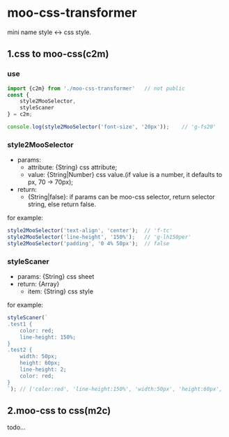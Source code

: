 # moo-css-transformer

mini name style <-> css style.

## 1.css to moo-css(c2m)

### use

``` js
import {c2m} from './moo-css-transformer'	// not public
const { 
    style2MooSelector,
    styleScaner
} = c2m;

console.log(style2MooSelector('font-size', '20px'));	// 'g-fs20'
```

### style2MooSelector
- params:
	- attribute: {String} css attribute;
	- value: {String|Number} css value.(if value is a number, it defaults to px, 70 -> 70px);
- return:
	- {String|false}: if params can be moo-css selector, return selector string, else return false.
	
for example:
``` js
style2MooSelector('text-align', 'center');	// 'f-tc'
style2MooSelector('line-height', '150%');	// 'g-lh150per'
style2MooSelector('padding', '0 4% 50px');	// false
```

### styleScaner
- params: {String} css sheet
- return: {Array}
	- item: {String} css style
	
for example:
``` js
styleScaner(`
.test1 {
	color: red;
	line-height: 150%;
}
.test2 {
	width: 50px;
	height: 60px;
	line-height: 2;
	color: red;
}
`);	// ['color:red', 'line-height:150%', 'width:50px', 'height:60px', 'line-height:2']
```

## 2.moo-css to css(m2c)

todo...